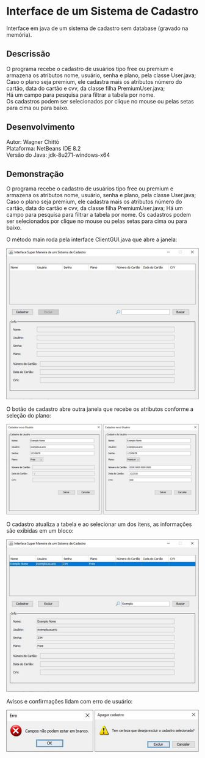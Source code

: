 # Interface de um Sistema de Cadastro
Interface em java de um sistema de cadastro sem database (gravado na memória).

## Descrissão
O programa recebe o cadastro de usuários tipo free ou premium e armazena os atributos nome, usuário, senha e plano, pela classe User.java;  
Caso o plano seja premium, ele cadastra mais os atributos número do cartão, data do cartão e cvv, da classe filha PremiumUser.java;  
Há um campo para pesquisa para filtrar a tabela por nome.  
Os cadastros podem ser selecionados por clique no mouse ou pelas setas para cima ou para baixo.

## Desenvolvimento
Autor: Wagner Chittó  
Plataforma: NetBeans IDE 8.2  
Versão do Java: jdk-8u271-windows-x64

## Demonstração

O programa recebe o cadastro de usuários tipo free ou premium e armazena os atributos nome, usuário, senha e plano, pela classe User.java;
Caso o plano seja premium, ele cadastra mais os atributos número do cartão, data do cartão e cvv, da classe filha PremiumUser.java;
Há um campo para pesquisa para filtrar a tabela por nome.
Os cadastros podem ser selecionados por clique no mouse ou pelas setas para cima ou para
baixo.

O método main roda pela interface ClientGUI.java que abre a janela:

![plot](./relatorio_src/cadastro0.png)

O botão de cadastro abre outra janela que recebe os atributos conforme a seleção do plano:

![plot](./relatorio_src/cadastro1.png)

O cadastro atualiza a tabela e ao selecionar um dos ítens, as informações são exibidas em um
bloco:

![plot](./relatorio_src/cadastro2.png)

Avisos e confirmações lidam com erro de usuário:

![plot](./relatorio_src/cadastro3.png)
